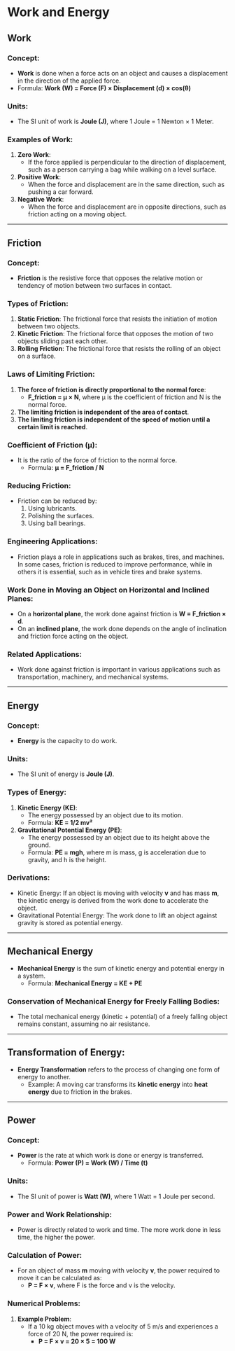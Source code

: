 # Work and Energy

## Work

### Concept:
- **Work** is done when a force acts on an object and causes a displacement in the direction of the applied force.
- Formula: **Work (W) = Force (F) × Displacement (d) × cos(θ)**

### Units:
- The SI unit of work is **Joule (J)**, where 1 Joule = 1 Newton × 1 Meter.

### Examples of Work:
1. **Zero Work**: 
   - If the force applied is perpendicular to the direction of displacement, such as a person carrying a bag while walking on a level surface.
2. **Positive Work**:
   - When the force and displacement are in the same direction, such as pushing a car forward.
3. **Negative Work**:
   - When the force and displacement are in opposite directions, such as friction acting on a moving object.

---

## Friction

### Concept:
- **Friction** is the resistive force that opposes the relative motion or tendency of motion between two surfaces in contact.

### Types of Friction:
1. **Static Friction**: The frictional force that resists the initiation of motion between two objects.
2. **Kinetic Friction**: The frictional force that opposes the motion of two objects sliding past each other.
3. **Rolling Friction**: The frictional force that resists the rolling of an object on a surface.

### Laws of Limiting Friction:
1. **The force of friction is directly proportional to the normal force**: 
   - **F_friction = μ × N**, where μ is the coefficient of friction and N is the normal force.
2. **The limiting friction is independent of the area of contact**.
3. **The limiting friction is independent of the speed of motion until a certain limit is reached**.

### Coefficient of Friction (μ):
- It is the ratio of the force of friction to the normal force.
  - Formula: **μ = F_friction / N**

### Reducing Friction:
- Friction can be reduced by:
  1. Using lubricants.
  2. Polishing the surfaces.
  3. Using ball bearings.
  
### Engineering Applications:
- Friction plays a role in applications such as brakes, tires, and machines. In some cases, friction is reduced to improve performance, while in others it is essential, such as in vehicle tires and brake systems.

### Work Done in Moving an Object on Horizontal and Inclined Planes:
- On a **horizontal plane**, the work done against friction is **W = F_friction × d**.
- On an **inclined plane**, the work done depends on the angle of inclination and friction force acting on the object.

### Related Applications:
- Work done against friction is important in various applications such as transportation, machinery, and mechanical systems.

---

## Energy

### Concept:
- **Energy** is the capacity to do work.

### Units:
- The SI unit of energy is **Joule (J)**.

### Types of Energy:
1. **Kinetic Energy (KE)**:
   - The energy possessed by an object due to its motion.
   - Formula: **KE = 1/2 mv²**
2. **Gravitational Potential Energy (PE)**:
   - The energy possessed by an object due to its height above the ground.
   - Formula: **PE = mgh**, where m is mass, g is acceleration due to gravity, and h is the height.

### Derivations:
- Kinetic Energy: If an object is moving with velocity **v** and has mass **m**, the kinetic energy is derived from the work done to accelerate the object.
- Gravitational Potential Energy: The work done to lift an object against gravity is stored as potential energy.

---

## Mechanical Energy

- **Mechanical Energy** is the sum of kinetic energy and potential energy in a system.
  - Formula: **Mechanical Energy = KE + PE**

### Conservation of Mechanical Energy for Freely Falling Bodies:
- The total mechanical energy (kinetic + potential) of a freely falling object remains constant, assuming no air resistance.

---

## Transformation of Energy:
- **Energy Transformation** refers to the process of changing one form of energy to another.
  - Example: A moving car transforms its **kinetic energy** into **heat energy** due to friction in the brakes.

---

## Power

### Concept:
- **Power** is the rate at which work is done or energy is transferred.
  - Formula: **Power (P) = Work (W) / Time (t)**

### Units:
- The SI unit of power is **Watt (W)**, where 1 Watt = 1 Joule per second.

### Power and Work Relationship:
- Power is directly related to work and time. The more work done in less time, the higher the power.
  
### Calculation of Power:
- For an object of mass **m** moving with velocity **v**, the power required to move it can be calculated as:
  - **P = F × v**, where F is the force and v is the velocity.

### Numerical Problems:
1. **Example Problem**: 
   - If a 10 kg object moves with a velocity of 5 m/s and experiences a force of 20 N, the power required is:
     - **P = F × v = 20 × 5 = 100 W**
